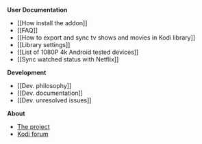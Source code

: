 **User Documentation**
- [[How install the addon]]
- [[FAQ]]
- [[How to export and sync tv shows and movies in Kodi library]]
- [[Library settings]]
- [[List of 1080P 4k Android tested devices]]
- [[Sync watched status with Netflix]]

**Development**
- [[Dev. philosophy]]
- [[Dev. documentation]]
- [[Dev. unresolved issues]]

**About**
- [The project](./)
- [Kodi forum](https://forum.kodi.tv/showthread.php?tid=329767)
